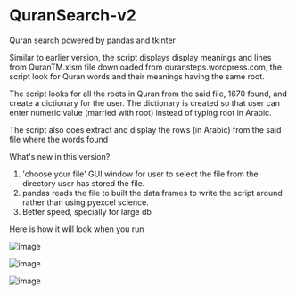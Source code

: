 # QuranSearch-v2
Quran search powered by pandas and tkinter 

Similar to earlier version, the script displays display meanings and lines from QuranTM.xlsm file downloaded from 
quransteps.wordpress.com, the script look for Quran words and their meanings having the same root.

The script looks for all the roots in Quran from the said file, 1670 found, and create a dictionary for the user. 
The dictionary is created so that user can enter numeric value (married with root) instead of typing root in Arabic.

The script also does extract and display the rows (in Arabic) from the said file where the words found

What's new in this version?
1. 'choose your file' GUI window for user to select the file from the directory user has stored the file.
2. pandas reads the file to built the data frames to write the script around rather than using pyexcel science.
3. Better speed, specially for large db 

Here is how it will look when you run


![image](https://user-images.githubusercontent.com/47313728/75135417-51761e00-5696-11ea-9f3c-ebfd8119ba91.png)

![image](https://user-images.githubusercontent.com/47313728/75140449-cdc32e00-56a3-11ea-8ca0-428cefdb6f44.png)

![image](https://user-images.githubusercontent.com/47313728/75140715-504bed80-56a4-11ea-8fe7-54d837fbf61b.png)
